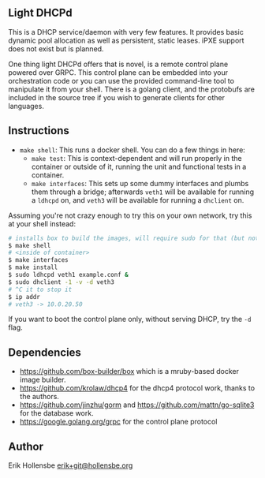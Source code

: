 ## Light DHCPd

This is a DHCP service/daemon with very few features. It provides basic dynamic
pool allocation as well as persistent, static leases. iPXE support does not
exist but is planned.

One thing light DHCPd offers that is novel, is a remote control plane powered
over GRPC. This control plane can be embedded into your orchestration code or
you can use the provided command-line tool to manipulate it from your shell.
There is a golang client, and the protobufs are included in the source tree if
you wish to generate clients for other languages.

## Instructions

- `make shell`: This runs a docker shell. You can do a few things in here:
  - `make test`: This is context-dependent and will run properly in the container
    or outside of it, running the unit and functional tests in a container.
  - `make interfaces`: This sets up some dummy interfaces and plumbs them through
    a bridge; afterwards `veth1` will be available for running a `ldhcpd` on, and
    `veth3` will be available for running a `dhclient` on.

Assuming you're not crazy enough to try this on your own network, try this at
your shell instead:

```bash
# installs box to build the images, will require sudo for that (but nothing else)
$ make shell
# <inside of container>
$ make interfaces
$ make install
$ sudo ldhcpd veth1 example.conf &
$ sudo dhclient -1 -v -d veth3
# ^C it to stop it
$ ip addr
# veth3 -> 10.0.20.50
```

If you want to boot the control plane only, without serving DHCP, try the `-d`
flag.

## Dependencies

- https://github.com/box-builder/box which is a mruby-based docker image builder.
- https://github.com/krolaw/dhcp4 for the dhcp4 protocol work, thanks to the authors.
- https://github.com/jinzhu/gorm and https://github.com/mattn/go-sqlite3 for the database work.
- https://google.golang.org/grpc for the control plane protocol

## Author

Erik Hollensbe <erik+git@hollensbe.org>
